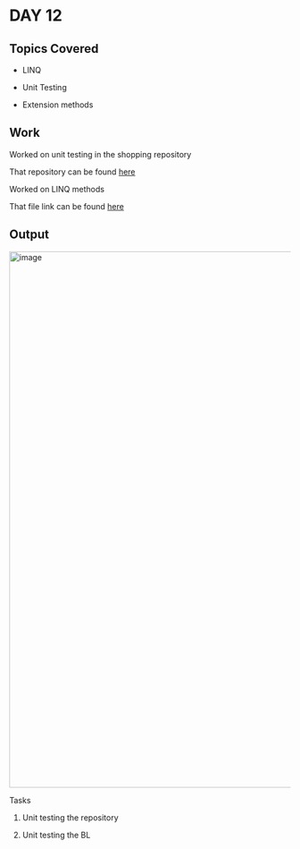 # DAY 12

## Topics Covered

* LINQ

* Unit Testing

* Extension methods

## Work

Worked on unit testing in the shopping repository 

That repository can be found [here](https://github.com/RajKousik/GenSparkTraining/tree/master/Day11/ShoppingApplicationSolution)

Worked on LINQ methods

That file link can be found [here](https://github.com/RajKousik/GenSparkTraining/blob/master/Day11/ShoppingApplicationSolution/ShoppingApplication/LINQ.cs)

## Output
<img width="959" alt="image" src="https://github.com/RajKousik/GenSparkTraining/assets/91744323/d3e0b41a-745b-4dfc-8563-220b479b22fc">


Tasks 

1. Unit testing the repository

2. Unit testing the BL
